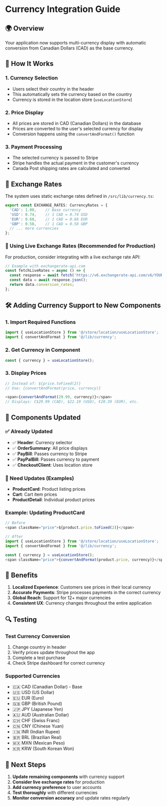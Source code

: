# Currency Integration Guide

## 🌍 Overview
Your application now supports multi-currency display with automatic conversion from Canadian Dollars (CAD) as the base currency.

## 🔧 How It Works

### 1. Currency Selection
- Users select their country in the header
- This automatically sets the currency based on the country
- Currency is stored in the location store (`useLocationStore`)

### 2. Price Display
- All prices are stored in CAD (Canadian Dollars) in the database
- Prices are converted to the user's selected currency for display
- Conversion happens using the `convertAndFormat()` function

### 3. Payment Processing
- The selected currency is passed to Stripe
- Stripe handles the actual payment in the customer's currency
- Canada Post shipping rates are calculated and converted

## 💱 Exchange Rates

The system uses static exchange rates defined in `/src/lib/currency.ts`:

```typescript
export const EXCHANGE_RATES: CurrencyRates = {
  'CAD': 1.00,    // Base currency
  'USD': 0.74,    // 1 CAD = 0.74 USD
  'EUR': 0.68,    // 1 CAD = 0.68 EUR
  'GBP': 0.58,    // 1 CAD = 0.58 GBP
  // ... more currencies
};
```

### 🔄 Using Live Exchange Rates (Recommended for Production)

For production, consider integrating with a live exchange rate API:

```typescript
// Example with exchangerate-api.com
const fetchLiveRates = async () => {
  const response = await fetch('https://v6.exchangerate-api.com/v6/YOUR_API_KEY/latest/CAD');
  const data = await response.json();
  return data.conversion_rates;
};
```

## 🛠 Adding Currency Support to New Components

### 1. Import Required Functions
```typescript
import { useLocationStore } from '@/store/location/useLocationStore';
import { convertAndFormat } from '@/lib/currency';
```

### 2. Get Currency in Component
```typescript
const { currency } = useLocationStore();
```

### 3. Display Prices
```typescript
// Instead of: ${price.toFixed(2)}
// Use: {convertAndFormat(price, currency)}

<span>{convertAndFormat(29.99, currency)}</span>
// Displays: C$29.99 (CAD), $22.19 (USD), €20.39 (EUR), etc.
```

## 📱 Components Updated

### ✅ Already Updated
- ✅ **Header**: Currency selector
- ✅ **OrderSummary**: All price displays
- ✅ **PayBill**: Passes currency to Stripe
- ✅ **PayPalBill**: Passes currency to payment
- ✅ **CheckoutClient**: Uses location store

### 🔄 Need Updates (Examples)
- **ProductCard**: Product listing prices
- **Cart**: Cart item prices
- **ProductDetail**: Individual product prices

### Example: Updating ProductCard
```typescript
// Before
<span className="price">${product.price.toFixed(2)}</span>

// After
import { useLocationStore } from '@/store/location/useLocationStore';
import { convertAndFormat } from '@/lib/currency';

const { currency } = useLocationStore();
<span className="price">{convertAndFormat(product.price, currency)}</span>
```

## 🎯 Benefits

1. **Localized Experience**: Customers see prices in their local currency
2. **Accurate Payments**: Stripe processes payments in the correct currency
3. **Global Reach**: Support for 12+ major currencies
4. **Consistent UX**: Currency changes throughout the entire application

## 🔍 Testing

### Test Currency Conversion
1. Change country in header
2. Verify prices update throughout the app
3. Complete a test purchase
4. Check Stripe dashboard for correct currency

### Supported Currencies
- 🇨🇦 CAD (Canadian Dollar) - Base
- 🇺🇸 USD (US Dollar)
- 🇪🇺 EUR (Euro)
- 🇬🇧 GBP (British Pound)
- 🇯🇵 JPY (Japanese Yen)
- 🇦🇺 AUD (Australian Dollar)
- 🇨🇭 CHF (Swiss Franc)
- 🇨🇳 CNY (Chinese Yuan)
- 🇮🇳 INR (Indian Rupee)
- 🇧🇷 BRL (Brazilian Real)
- 🇲🇽 MXN (Mexican Peso)
- 🇰🇷 KRW (South Korean Won)

## 🚀 Next Steps

1. **Update remaining components** with currency support
2. **Consider live exchange rates** for production
3. **Add currency preference** to user accounts
4. **Test thoroughly** with different currencies
5. **Monitor conversion accuracy** and update rates regularly

